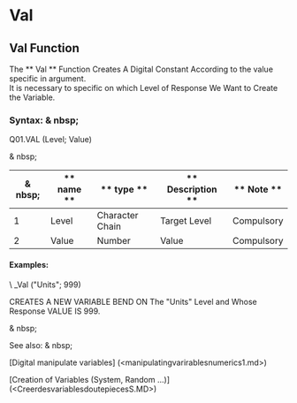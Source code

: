 # Val

## Val Function

The ** Val ** Function Creates A Digital Constant According to the value specific in argument. \
It is necessary to specific on which Level of Response We Want to Create the Variable.

### Syntax: & nbsp;

Q01.VAL (Level; Value)

& nbsp;

| & nbsp; | ** name ** | ** type ** | ** Description ** | ** Note ** |
| --- | --- | --- | --- | --- |
| &#49; | Level | Character Chain | Target Level | Compulsory |
| &#50; | Value | Number | Value | Compulsory |


#### Examples:

\ _Val ("Units"; 999)

CREATES A NEW VARIABLE BEND ON The "Units" Level and Whose Response VALUE IS 999.

& nbsp;

See also: & nbsp;

[Digital manipulate variables] (<manipulatingvarirablesnumerics1.md>)

[Creation of Variables (System, Random ...)] (<CreerdesvariablesdoutepiecesS.MD>)